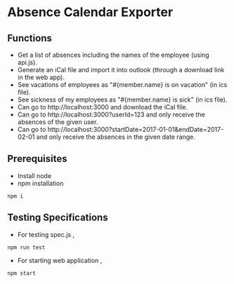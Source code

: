 # Absence Calendar Exporter
## Functions
* Get a list of absences including the names of the employee (using api.js).
* Generate an iCal file and import it into outlook (through a download link in the web app).
* See vacations of employees as "#{member.name} is on vacation" (in ics file).
* See sickness of my employees as "#{member.name} is sick" (in ics file).
* Can go to http://localhost:3000 and download the iCal file.
* Can go to http://localhost:3000?userId=123 and only receive the absences of the given user.
* Can go to http://localhost:3000?startDate=2017-01-01&endDate=2017-02-01 and only receive the absences in the given date range.
## Prerequisites
* Install node
* npm installation
```
npm i
```
## Testing Specifications
* For testing spec.js ,
```
npm run test
```
* For starting web application ,
```
npm start
```

